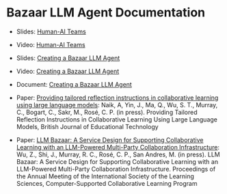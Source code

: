 # Bazaar LLM Agent Documentation
*   Slides: [Human-AI Teams](https://docs.google.com/presentation/d/1qIxm10cjCrcwKO5-6gAjzGBfJQZfJux2)
*    Video: [Human-AI Teams](https://drive.google.com/file/d/1CulHTC9JWE7HLiJL8owekvBkhi2kPXwY/view?usp=drive_link)
*    Slides: [Creating a Bazaar LLM Agent](https://docs.google.com/presentation/d/1o8nzVMiesaFo8KKTXDDx9emv1XKyRNsu)
*    Video: [Creating a Bazaar LLM Agent](https://drive.google.com/file/d/1r5zU7RwgUDoURbaAGfeAx82gyKVqJmt6/view)
*    Document: [Creating a Bazaar LLM Agent](https://github.com/DANCEcollaborative/bazaar/blob/main/doc/Creating%20a%20Bazaar%20LLM%20agent.md)
*   Paper: [Providing tailored reflection instructions in collaborative learning using large language models](https://bera-journals.onlinelibrary.wiley.com/doi/10.1111/bjet.13548?af=R): 
Naik, A, Yin, J., Ma, Q., Wu, S. T., Murray, C., Bogart, C., Sakr, M., Rosé, C. P. (in press).  Providing Tailored Reflection Instructions in Collaborative Learning Using Large Language Models, British Journal of Educational Technology


*   Paper: [LLM Bazaar: A Service Design for Supporting Collaborative Learning with an LLM-Powered Multi-Party Collaboration Infrastructure](https://drive.google.com/file/d/1mwVE9kJT6uXAhFBvbIi8k8bQ-CfptpH6/view): Wu, Z., Shi, J., Murray, R. C., Rosé, C. P., San Andres, M. (in press).  LLM Bazaar: A Service Design for Supporting Collaborative Learning with an LLM-Powered Multi-Party Collaboration Infrastructure. Proceedings of the Annual Meeting of the International Society of the Learning Sciences, Computer-Supported Collaborative Learning Program
